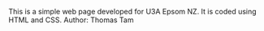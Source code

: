 This is a simple web page developed for U3A Epsom NZ. It is coded using HTML and CSS. Author: Thomas Tam
